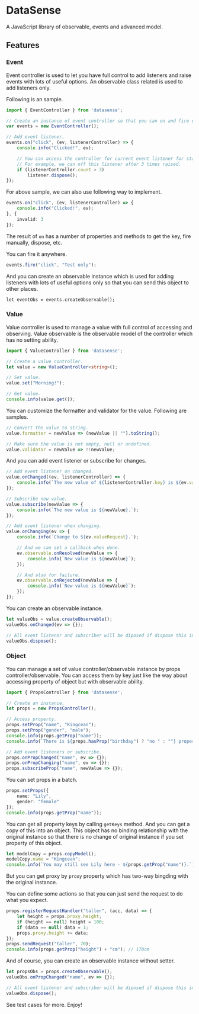 # DataSense

A JavaScript library of observable, events and advanced model.

## Features

### Event

Event controller is used to let you have full control to add listeners and raise events with lots of useful options. An observable class related is used to add listeners only.

Following is an sample.

```typescript
import { EventController } from 'datasense';

// Create an instance of event controller so that you can on and fire events.
var events = new EventController();

// Add event listener.
events.on("click", (ev, listenerController) => {
    console.info("Clicked!", ev);

    // You can access the controller for current event listener for status and actions.
    // For example, we can off this listener after 3 times raised.
    if (listenerController.count > 3)
        listener.dispose();
});
```

For above sample, we can also use following way to implement.

```typescript
events.on("click", (ev, listenerController) => {
    console.info("Clicked!", ev);
}, {
    invalid: 3
});
```

The result of `on` has a number of properties and methods to get the key, fire manually, dispose, etc.

You can fire it anywhere.

```typescript
events.fire("click", "Test only");
```

And you can create an observable instance which is used for adding listeners with lots of useful options only so that you can send this object to other places.

```typescipt
let eventObs = events.createObservable();
```

### Value

Value controller is used to manage a value with full control of accessing and observing. Value observable is the observable model of the controller which has no setting ability.

```typescript
import { ValueController } from 'datasense';

// Create a value controller.
let value = new ValueController<string>();

// Set value.
value.set("Morning!");

// Get value.
console.info(value.get());
```

You can customize the formatter and validator for the value. Following are samples.

```typescript
// Convert the value to string.
value.formatter = newValue => (newValue || "").toString();

// Make sure the value is not empty, null or undefined.
value.validator = newValue => !!newValue;
```

And you can add event listener or subscribe for changes.

```typescript
// Add event listener on changed.
value.onChanged((ev, listenerController) => {
    console.info(`The new value of ${listenerController.key} is ${ev.value} and old value is ${ev.oldValue}, it changes ${listenerController.count} times.`);
});

// Subscribe new value.
value.subscribe(newValue => {
    console.info(`The new value is ${newValue}.`);
});

// Add event listener when changing.
value.onChanging(ev => {
    console.info(`Change to ${ev.valueRequest}.`);

    // And we can set a callback when done.
    ev.observable.onResolved(newValue => {
        console.info(`New value is ${newValue}`);
    });

    // And also for failure.
    ev.observable.onRejected(newValue => {
        console.info(`New value is ${newValue}`);
    });
});
```

You can create an observable instance.

```typescript
let valueObs = value.createObservable();
valueObs.onChanged(ev => {});

// All event listener and subscriber will be diposed if dispose this instance.
valueObs.dispose();
```

### Object

You can manage a set of value controller/observable instance by props controller/observable. You can access them by key just like the way about accessing property of object but with observable ability.

```typescript
import { PropsController } from 'datasense';

// Create an instance.
let props = new PropsController();

// Access property.
props.setProp("name", "Kingcean");
props.setProp("gender", "male");
console.info(props.getProp("name"));
console.info(`There is ${props.hasProp("birthday") ? "no " : ""} property of birthday registered here.`);

// Add event listeners or subscribe.
props.onPropChanged("name", ev => {});
props.onPropChanging("name", ev => {});
props.subscribeProp("name", newValue => {});
```

You can set props in a batch.

```typescript
props.setProps({
    name: "Lily",
    gender: "female"
});
console.info(props.getProp("name"));
```

You can get all property keys by calling `getKeys` method. And you can get a copy of this into an object. This object has no binding relationship with the original instance so that there is no change of original instance if you set property of this object.

```typescript
let modelCopy = props.copyModel();
modelCopy.name = "Kingcean";
console.info(`You may still see Lily here - ${props.getProp("name")}.`)
```

But you can get proxy by `proxy` property which has two-way bingding with the original instance.

You can define some actions so that you can just send the request to do what you expect.

```typescript
props.registerRequestHandler("taller", (acc, data) => {
    let height = props.proxy.height;
    if (height == null) height = 100;
    if (data == null) data = 1;
    props.proxy.height += data;
});
props.sendRequest("taller", 70);
console.info(props.getProp("height") + "cm"); // 170cm
```

And of course, you can create an observable instance without setter.

```typescript
let propsObs = props.createObservable();
valueObs.onPropChanged("name", ev => {});

// All event listener and subscriber will be diposed if dispose this instance.
valueObs.dispose();
```

See test cases for more. Enjoy!
